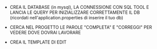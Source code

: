 - CREA IL DATABASE (in mysql), LA CONNESSIONE CON SQL TOOL E LANCIA LE QUERY PER INIZIALIZZARE CORRETTAMENTE IL DB (ricordati nell'application.properties di inserire il tuo db)

- CERCA NEL PROGETTO LE PAROLE "COMPLETA" E "CORREGGI" PER VEDERE DOVE DOVRAI LAVORARE

- CREA IL TEMPLATE DI EDIT